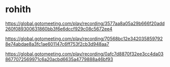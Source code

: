 # rohith


https://global.gotomeeting.com/play/recording/3577aa8a05a29b666f20add260f089300631860bb3f6e6dccf929c08c5672ee4

https://global.gotomeeting.com/play/recording/70568bc12e3420358597928e74abdae8a3fc1ae601147c6ff753f2cb3d948aa7

https://global.gotomeeting.com/play/recording/0afc7d8870f32ee3cc4da038677072569971c6a20acbd6635a4779888a46bf93
